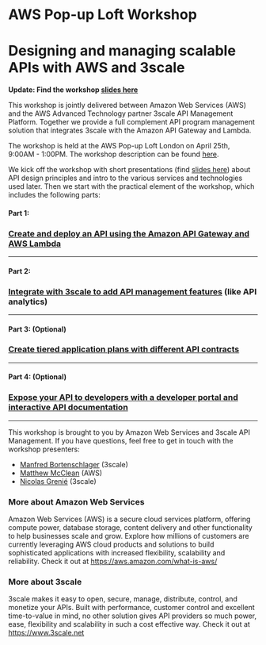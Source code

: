# AWS Pop-up Loft Workshop
# Designing and managing scalable APIs with AWS and 3scale

**Update: Find the workshop [slides here](https://docs.google.com/a/3scale.net/presentation/d/1f5I5ki_CBK_D1i7XVFVL9iXgJLqBTbcRl8iSELGN_nE/pub?start=false&loop=false&delayms=3000)**

This workshop is jointly delivered between Amazon Web Services (AWS) and the AWS Advanced Technology partner 3scale API Management Platform. Together we provide a full complement API program management solution that integrates 3scale with the Amazon API Gateway and Lambda.

The workshop is held at the AWS Pop-up Loft London on April 25th, 9:00AM - 1:00PM. The workshop description can be found [here](https://awsloft.london/session/2016/fd3f2e85-b292-44cd-867d-2c0528cbd741).

We kick off the workshop with short presentations (find [slides here](https://docs.google.com/a/3scale.net/presentation/d/1f5I5ki_CBK_D1i7XVFVL9iXgJLqBTbcRl8iSELGN_nE/pub?start=false&loop=false&delayms=3000)) about API design principles and intro to the various services and technologies used later. Then we start with the practical element of the workshop, which includes the following parts:

#### Part 1: 
### [Create and deploy an API using the Amazon API Gateway and AWS Lambda](workshop-parts/Part1--APIgatewayLambda.md) 
---

#### Part 2:
### [Integrate with 3scale to add API management features](workshop-parts/Part2--APImanagement.md) (like API analytics)
---

#### Part 3: (Optional)
### [Create tiered application plans with different API contracts](workshop-parts/Part3--ApplicationPlans.md)
---

#### Part 4: (Optional)
### [Expose your API to developers with a developer portal and interactive API documentation](workshop-parts/Part4--DevPortal.md)
---


This workshop is brought to you by Amazon Web Services and 3scale API Management. If you have questions, feel free to get in touch with the workshop presenters:
* [Manfred Bortenschlager](https://twitter.com/manfredbo) (3scale)
* [Matthew McClean](https://twitter.com/matthewmcclean) (AWS) 
* [Nicolas Grenié](https://twitter.com/picsoung) (3scale)


### More about Amazon Web Services
Amazon Web Services (AWS) is a secure cloud services platform, offering compute power, database storage, content delivery and other functionality to help businesses scale and grow. Explore how millions of customers are currently leveraging AWS cloud products and solutions to build sophisticated applications with increased flexibility, scalability and reliability. Check it out at https://aws.amazon.com/what-is-aws/

### More about 3scale
3scale makes it easy to open, secure, manage, distribute, control, and monetize your APIs. Built with performance, customer control and excellent time-to-value in mind, no other solution gives API providers so much power, ease, flexibility and scalability in such a cost effective way. Check it out at https://www.3scale.net

